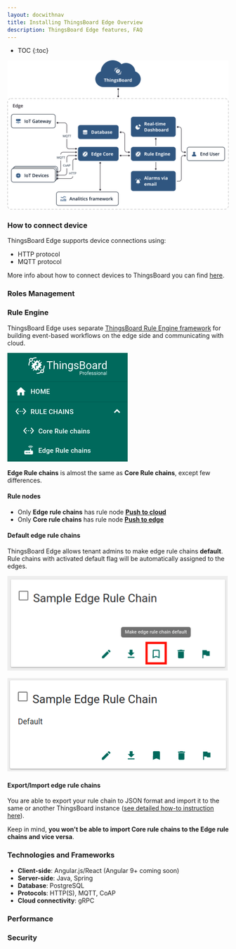 ```yaml
---
layout: docwithnav
title: Installing ThingsBoard Edge Overview
description: ThingsBoard Edge features, FAQ
---
```


* TOC
{:toc}

![image](/images/edge/overview/edge_overview.svg)

### How to connect device

ThingsBoard Edge supports device connections using:
* HTTP protocol
* MQTT protocol

More info about how to connect devices to ThingsBoard you can find [here](/docs/guides/).

### Roles Management

### Rule Engine

ThingsBoard Edge uses separate [ThingsBoard Rule Engine framework](/docs/user-guide/rule-engine-2-0/re-getting-started/) for building event-based workflows on the edge side and communicating with cloud. 

![image](/images/edge/nodes/rule-chains-menu.png)

**Edge Rule chains** is almost the same as **Core Rule chains**, except few differences.
 
#### Rule nodes

 * Only **Edge rule chains** has rule node [**Push to cloud**](/docs/user-guide/rule-engine-2-0/action-nodes/#push-to-cloud)
 * Only **Core rule chains** has rule node [**Push to edge**](/docs/user-guide/rule-engine-2-0/action-nodes/#push-to-edge)

#### Default edge rule chains

ThingsBoard Edge allows tenant admins to make edge rule chains **default**. 
Rule chains with activated default flag will be automatically assigned to the edges.

![image](/images/edge/nodes/make-default.png)

![image](/images/edge/nodes/default.png)

#### Export/Import edge rule chains

You are able to export your rule chain to JSON format and import it to the same or another ThingsBoard instance ([see detailed how-to instruction here](/docs/user-guide/ui/rule-chains/#rule-chains-importexport)).

Keep in mind, **you won't be able to import Core rule chains to the Edge rule chains and vice versa**.

### Technologies and Frameworks
* **Client-side**: Angular.js/React (Angular 9+ coming soon)
* **Server-side**: Java, Spring
* **Database**: PostgreSQL
* **Protocols**: HTTP(S), MQTT, CoAP
* **Cloud connectivity**: gRPC

### Performance
### Security
